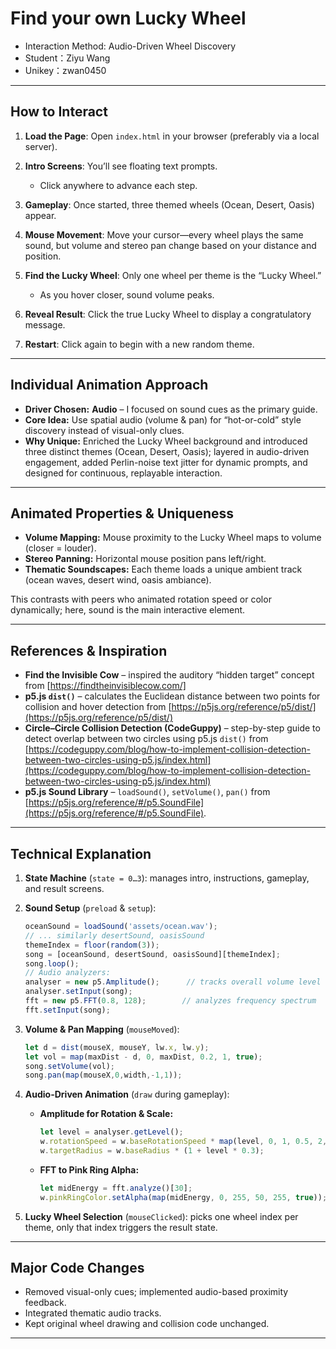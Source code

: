 # Find your own Lucky Wheel
* Interaction Method: Audio-Driven Wheel Discovery 
* Student：Ziyu Wang
* Unikey：zwan0450

---

## How to Interact

1. **Load the Page**: Open `index.html` in your browser (preferably via a local server).
2. **Intro Screens**: You’ll see floating text prompts.
   * Click anywhere to advance each step.
3. **Gameplay**: Once started, three themed wheels (Ocean, Desert, Oasis) appear.
4. **Mouse Movement**: Move your cursor—every wheel plays the same sound, but volume and stereo pan change based on your distance and position.
5. **Find the Lucky Wheel**: Only one wheel per theme is the “Lucky Wheel.”

   * As you hover closer, sound volume peaks.
6. **Reveal Result**: Click the true Lucky Wheel to display a congratulatory message.
7. **Restart**: Click again to begin with a new random theme.

---

## Individual Animation Approach

* **Driver Chosen:** **Audio** – I focused on sound cues as the primary guide.
* **Core Idea:** Use spatial audio (volume & pan) for “hot-or-cold” style discovery instead of visual-only clues.
* **Why Unique:** Enriched the Lucky Wheel background and introduced three distinct themes (Ocean, Desert, Oasis); layered in audio-driven engagement, added Perlin-noise text jitter for dynamic prompts, and designed for continuous, replayable interaction.


---

## Animated Properties & Uniqueness 

* **Volume Mapping:** Mouse proximity to the Lucky Wheel maps to volume (closer = louder).
* **Stereo Panning:** Horizontal mouse position pans left/right.
* **Thematic Soundscapes:** Each theme loads a unique ambient track (ocean waves, desert wind, oasis ambiance).

This contrasts with peers who animated rotation speed or color dynamically; here, sound is the main interactive element.

---

## References & Inspiration

* **Find the Invisible Cow** – inspired the auditory “hidden target” concept from [https://findtheinvisiblecow.com/]
* **p5.js `dist()`** – calculates the Euclidean distance between two points for collision and hover detection from [https://p5js.org/reference/p5/dist/](https://p5js.org/reference/p5/dist/)  
* **Circle–Circle Collision Detection (CodeGuppy)** – step-by-step guide to detect overlap between two circles using p5.js `dist()` from [https://codeguppy.com/blog/how-to-implement-collision-detection-between-two-circles-using-p5.js/index.html](https://codeguppy.com/blog/how-to-implement-collision-detection-between-two-circles-using-p5.js/index.html)
* **p5.js Sound Library** – `loadSound()`, `setVolume()`, `pan()` from [https://p5js.org/reference/#/p5.SoundFile](https://p5js.org/reference/#/p5.SoundFile).

---

## Technical Explanation

1. **State Machine** (`state = 0…3`): manages intro, instructions, gameplay, and result screens.
2. **Sound Setup** (`preload` & `setup`):

   ```js
   oceanSound = loadSound('assets/ocean.wav');
   // ... similarly desertSound, oasisSound
   themeIndex = floor(random(3));
   song = [oceanSound, desertSound, oasisSound][themeIndex];
   song.loop();
   // Audio analyzers:
   analyser = new p5.Amplitude();      // tracks overall volume level
   analyser.setInput(song);
   fft = new p5.FFT(0.8, 128);        // analyzes frequency spectrum
   fft.setInput(song);
   ```
3. **Volume & Pan Mapping** (`mouseMoved`):

   ```js
   let d = dist(mouseX, mouseY, lw.x, lw.y);
   let vol = map(maxDist - d, 0, maxDist, 0.2, 1, true);
   song.setVolume(vol);
   song.pan(map(mouseX,0,width,-1,1));
   ```
4. **Audio-Driven Animation** (`draw` during gameplay):

   * **Amplitude for Rotation & Scale:**

     ```js
     let level = analyser.getLevel();
     w.rotationSpeed = w.baseRotationSpeed * map(level, 0, 1, 0.5, 2, true);
     w.targetRadius = w.baseRadius * (1 + level * 0.3);
     ```
   * **FFT to Pink Ring Alpha:**

     ```js
     let midEnergy = fft.analyze()[30];
     w.pinkRingColor.setAlpha(map(midEnergy, 0, 255, 50, 255, true));
     ```
5. **Lucky Wheel Selection** (`mouseClicked`): picks one wheel index per theme, only that index triggers the result state.

---

## Major Code Changes

* Removed visual-only cues; implemented audio-based proximity feedback.
* Integrated thematic audio tracks.
* Kept original wheel drawing and collision code unchanged.

---
